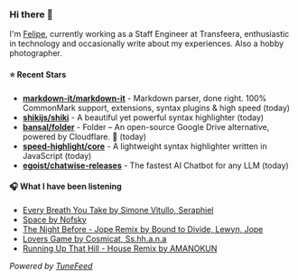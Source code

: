 ### Hi there 👋

I'm [Felipe](https://felipevm.com), currently working as a Staff Engineer at Transfeera, enthusiastic in technology and occasionally write about my experiences. Also a hobby photographer.

#### ⭐ Recent Stars
- **[markdown-it/markdown-it](https://github.com/markdown-it/markdown-it)** - Markdown parser, done right. 100% CommonMark support, extensions, syntax plugins &amp; high speed (today)
- **[shikijs/shiki](https://github.com/shikijs/shiki)** - A beautiful yet powerful syntax highlighter (today)
- **[bansal/folder](https://github.com/bansal/folder)** - Folder – An open-source Google Drive alternative, powered by Cloudflare. 🚀 (today)
- **[speed-highlight/core](https://github.com/speed-highlight/core)** - A lightweight syntax highlighter written in JavaScript (today)
- **[egoist/chatwise-releases](https://github.com/egoist/chatwise-releases)** - The fastest AI Chatbot for any LLM (today)

#### 🎧 What I have been listening
- [Every Breath You Take by Simone Vitullo, Seraphiel](https://open.spotify.com/track/7vVvsrRjGtEkKHaLxSG8Pn)
- [Space by Nofsky](https://open.spotify.com/track/6JTOcLaZnvQKFxVzhPABJU)
- [The Night Before - Jope Remix by Bound to Divide, Lewyn, Jope](https://open.spotify.com/track/3j6nFWL5VKCqCP7FmHX3VG)
- [Lovers Game by Cosmicat, Ss.hh.a.n.a](https://open.spotify.com/track/5L3kJPnAMEORynAJrBHMbx)
- [Running Up That Hill - House Remix by AMANOKUN](https://open.spotify.com/track/7DWEQxAekmueMLek8nZlAV)

_Powered by [TuneFeed](https://tunefeed.app?ref=github.com)_
